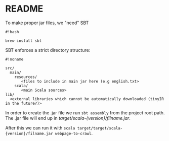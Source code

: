 # README #

To make proper jar files, we "need" SBT 
```
#!bash

brew install sbt
```
SBT enforces a strict directory structure:

```
#!noname

src/
  main/
    resources/
       <files to include in main jar here (e.g english.txt>
    scala/
       <main Scala sources>
lib/
  <external libraries which cannot be automatically downloaded (tinyIR in the future?)>
```

In order to create the .jar file we run `sbt assembly` from the project root path. The .jar file will end up in *target/scala-{version}/filname.jar*. 

After this we can run it with `scala target/target/scala-{version}/filname.jar webpage-to-crawl`.